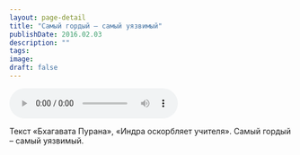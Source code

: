 ```yaml
---
layout: page-detail
title: "Самый гордый – самый уязвимый"
publishDate: 2016.02.03
description: ""
tags:
image:
draft: false
---
```


<audio title="2016.02.03 - Самый гордый – самый уязвимый.mp3" src="https://filer-api.advayta.org/v1.0/public/files/73366" controls=""></audio>

 Текст «Бхагавата Пурана», «Индра оскорбляет учителя». Самый гордый – самый уязвимый. 

  
